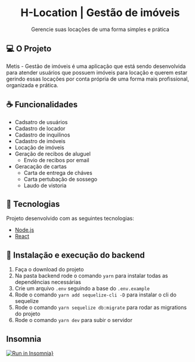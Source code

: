 <h1 align="center">H-Location | Gestão de imóveis</h1>

<p align="center">Gerencie suas locações de uma forma simples e prática</p>

## 💻 O Projeto
Metis - Gestão de imóveis é uma aplicação que está sendo desenvolvida para atender usuários que possuem imóveis para locação e querem estar gerindo essas locações por conta própria de uma forma mais profissional, organizada e prática.

## ☕ Funcionalidades
- Cadsatro de usuários
- Cadastro de locador
- Cadastro de inquilinos
- Cadastro de imóveis
- Locação de imóveis
- Geração de recibos de aluguel
  - Envio de recibos por email
- Geracação de cartas
  - Carta de entrega de cháves
  - Carta pertubação de sossego
  - Laudo de vistoria

## :pushpin: Tecnologias
Projeto desenvolvido com as seguintes tecnologias:
- [Node.js](https://nodejs.org/en/)
- [React](https://reactjs.org)

## 🚀 Instalação e execução do backend
1. Faça o download do projeto
2. Na pasta backend rode o comando `yarn` para instalar todas as dependências necessárias
3. Crie um arquivo `.env` seguindo a base do `.env.example`
4. Rode o comando `yarn add sequelize-cli -D` para instalar o cli do sequelize
5. Rode o comando `yarn sequelize db:migrate` para rodar as migrations do projeto
6. Rode o comando `yarn dev` para subir o servidor

## Insomnia
[![Run in Insomnia}](https://insomnia.rest/images/run.svg)](https://insomnia.rest/run/?label=Metis%20-%20Gest%C3%A3o%20de%20Im%C3%B3veis&uri=https%3A%2F%2Fraw.githubusercontent.com%2FWilliamWJD%2FMetis%2Fmaster%2FInsomnia_2020-02-06.json)
